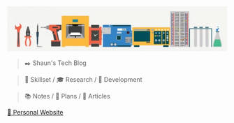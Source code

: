 ![icon](maker.png)

> ✒️ Shaun's Tech Blog

> 🔬 Skillset / 🎓 Research / 🦾 Development

> 📚 Notes / 📝 Plans / 📖 Articles


[🔗 Personal Website](http://www.cuishuaiwen.com)